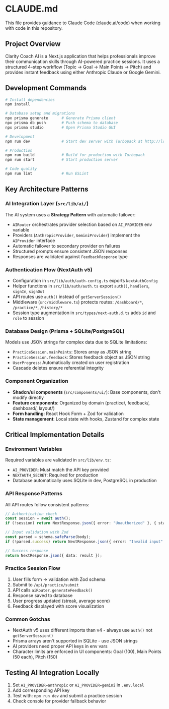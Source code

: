# CLAUDE.md

This file provides guidance to Claude Code (claude.ai/code) when working with code in this repository.

## Project Overview

Clarity Coach AI is a Next.js application that helps professionals improve their communication skills through AI-powered practice sessions. It uses a structured 4-step workflow (Topic → Goal → Main Points → Pitch) and provides instant feedback using either Anthropic Claude or Google Gemini.

## Development Commands

```bash
# Install dependencies
npm install

# Database setup and migrations
npx prisma generate      # Generate Prisma client
npx prisma db push       # Push schema to database
npx prisma studio        # Open Prisma Studio GUI

# Development
npm run dev              # Start dev server with Turbopack at http://localhost:3000

# Production
npm run build            # Build for production with Turbopack
npm run start            # Start production server

# Code quality
npm run lint             # Run ESLint
```

## Key Architecture Patterns

### AI Integration Layer (`src/lib/ai/`)
The AI system uses a **Strategy Pattern** with automatic failover:
- `AIRouter` orchestrates provider selection based on `AI_PROVIDER` env variable
- Providers (`AnthropicProvider`, `GeminiProvider`) implement the `AIProvider` interface
- Automatic failover to secondary provider on failures
- Structured prompts ensure consistent JSON responses
- Responses are validated against `FeedbackResponse` type

### Authentication Flow (NextAuth v5)
- Configuration in `src/lib/auth/auth-config.ts` exports `NextAuthConfig`
- Helper functions in `src/lib/auth/auth.ts` export `auth()`, `handlers`, `signIn`, `signOut`
- API routes use `auth()` instead of `getServerSession()`
- Middleware (`src/middleware.ts`) protects routes: `/dashboard/*`, `/practice/*`, `/history/*`
- Session type augmentation in `src/types/next-auth.d.ts` adds `id` and `role` to session

### Database Design (Prisma + SQLite/PostgreSQL)
Models use JSON strings for complex data due to SQLite limitations:
- `PracticeSession.mainPoints`: Stores array as JSON string
- `PracticeSession.feedback`: Stores feedback object as JSON string
- `UserProgress`: Automatically created on user registration
- Cascade deletes ensure referential integrity

### Component Organization
- **Shadcn/ui components** (`src/components/ui/`): Base components, don't modify directly
- **Feature components**: Organized by domain (practice/, feedback/, dashboard/, layout/)
- **Form handling**: React Hook Form + Zod for validation
- **State management**: Local state with hooks, Zustand for complex state

## Critical Implementation Details

### Environment Variables
Required variables are validated in `src/lib/env.ts`:
- `AI_PROVIDER`: Must match the API key provided
- `NEXTAUTH_SECRET`: Required for production
- Database automatically uses SQLite in dev, PostgreSQL in production

### API Response Patterns
All API routes follow consistent patterns:
```typescript
// Authentication check
const session = await auth();
if (!session) return NextResponse.json({ error: "Unauthorized" }, { status: 401 });

// Input validation with Zod
const parsed = schema.safeParse(body);
if (!parsed.success) return NextResponse.json({ error: "Invalid input" }, { status: 400 });

// Success response
return NextResponse.json({ data: result });
```

### Practice Session Flow
1. User fills form → validation with Zod schema
2. Submit to `/api/practice/submit`
3. API calls `aiRouter.generateFeedback()`
4. Response saved to database
5. User progress updated (streak, average score)
6. Feedback displayed with score visualization

### Common Gotchas
- NextAuth v5 uses different imports than v4 - always use `auth()` not `getServerSession()`
- Prisma arrays aren't supported in SQLite - use JSON strings
- AI providers need proper API keys in env vars
- Character limits are enforced in UI components: Goal (100), Main Points (50 each), Pitch (150)

## Testing AI Integration Locally
1. Set `AI_PROVIDER=anthropic` or `AI_PROVIDER=gemini` in `.env.local`
2. Add corresponding API key
3. Test with: `npm run dev` and submit a practice session
4. Check console for provider fallback behavior